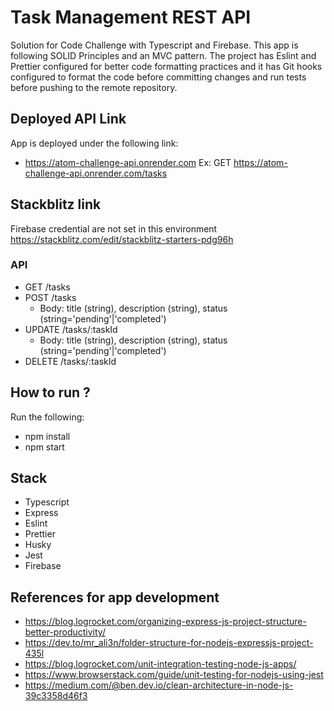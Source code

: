
# Task Management REST API

Solution for Code Challenge with Typescript and Firebase.
This app is following SOLID Principles and an MVC pattern.
The project has Eslint and Prettier configured for better code formatting practices
and it has Git hooks configured to format the code before committing changes and run tests 
before pushing to the remote repository.

## Deployed API Link
App is deployed under the following link: 
- https://atom-challenge-api.onrender.com
Ex: GET https://atom-challenge-api.onrender.com/tasks

## Stackblitz link
Firebase credential are not set in this environment
https://stackblitz.com/edit/stackblitz-starters-pdg96h

### API
- GET /tasks
- POST /tasks
  - Body: title (string), description (string), status (string='pending'|'completed')
- UPDATE /tasks/:taskId
  - Body: title (string), description (string), status (string='pending'|'completed')
- DELETE /tasks/:taskId

## How to run ?
Run the following:
- npm install
- npm start

## Stack
 - Typescript
 - Express
 - Eslint
 - Prettier
 - Husky
 - Jest
 - Firebase

## References for app development
 - https://blog.logrocket.com/organizing-express-js-project-structure-better-productivity/
 - https://dev.to/mr_ali3n/folder-structure-for-nodejs-expressjs-project-435l
 - https://blog.logrocket.com/unit-integration-testing-node-js-apps/
 - https://www.browserstack.com/guide/unit-testing-for-nodejs-using-jest
 - https://medium.com/@ben.dev.io/clean-architecture-in-node-js-39c3358d46f3
